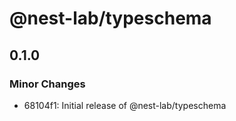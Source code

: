 # @nest-lab/typeschema

## 0.1.0

### Minor Changes

- 68104f1: Initial release of @nest-lab/typeschema
